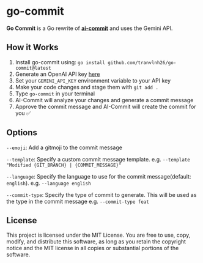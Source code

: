 # **go-commit**
**Go Commit** is a Go rewrite of [**ai-commit**](https://github.com/insulineru/ai-commit) and uses the Gemini API.

## How it Works
1. Install go-commit using: `go install github.com/tranvlnh26/go-commit@latest`
2. Generate an OpenAI API key [here](https://aistudio.google.com/apikey)
3. Set your `GEMINI_API_KEY` environment variable to your API key
1. Make your code changes and stage them with `git add .`
2. Type `go-commit` in your terminal
3. AI-Commit will analyze your changes and generate a commit message
4. Approve the commit message and AI-Commit will create the commit for you ✅

## Options
`--emoji`: Add a gitmoji to the commit message

`--template`: Specify a custom commit message template. e.g. `--template "Modified {GIT_BRANCH} | {COMMIT_MESSAGE}"`

`--language`: Specify the language to use for the commit message(default: `english`). e.g. `--language english`

`--commit-type`: Specify the type of commit to generate. This will be used as the type in the commit message e.g. `--commit-type feat`

## License
This project is licensed under the MIT License. You are free to use, copy, modify, and distribute this software, as long as you retain the copyright notice and the MIT license in all copies or substantial portions of the software.
